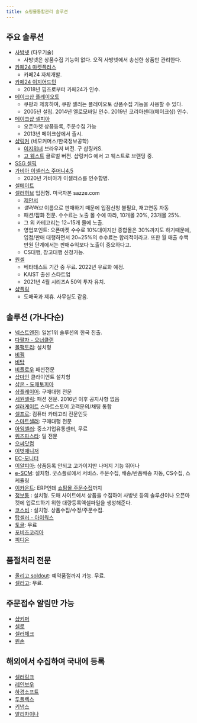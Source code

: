 ```yaml
---
title: 쇼핑몰통합관리 솔루션
---
```


## 주요 솔루션

- [사방넷](http://www.sabangnet.co.kr/) (다우기술)
    - 사방넷은 상품수집 기능이 없다. 오직 사방넷에서 송신한 상품만 관리한다.
- [카페24 마켓플러스](https://ec.cafe24.com/channel/market.html)
    - 카페24 자체개발.
- [카페24 이지어드민](https://www.ezadmin.co.kr/index.html)
    - 2018년 핌즈로부터 카페24가 인수.
- [메이크샵 플레이오토](http://www.playauto.co.kr/)
    - 쿠팡과 제휴하여, 쿠팡 셀러는 플레이오토 상품수집 기능을 사용할 수 있다.
    - 2005년 설립. 2014년 옐로모바일 인수. 2019년 코리아센터(메이크샵) 인수.
- [메이크샵 셀피아](https://www.sellpia.com)
    - 오픈마켓 상품등록, 주문수집 가능
    - 2013년 메이크샵에서 출시.
- [샵링커](http://www.shoplinker.co.kr/) (네모커머스/한국정보공학)
    - [이지위너](https://www.easywinner.co.kr/) 브라우저 버전. 구 샵링커S.
    - [고 웨스트](https://mgr.shoplinkerg.com/) 글로벌 버전. 샵링커G 에서 고 웨스트로 브랜딩 중.
- [SSG 셀픽](http://www.ssgsellpick.com/)
- [가비아 이셀러스 주머니4.5](https://www.esellers.co.kr/)
    - 2020년 가비아가 이셀러스를 인수합병.
- [셀메이트](https://www.sellmate.co.kr/)
- [셀러허브](https://www.sellerhub.co.kr/) 입점형. 미국자본 sazze.com
    - [제안서](https://drive.google.com/open?id=10QrvVW9tYpNCXAGfuQIlhUgpwNRfkTKS)
    - *셀러허브* 이름으로 판매하기 때문에 입점신청 불필요, 재고연동 자동
    - 패션/잡화 전문. 수수료는 노출 몰 수에 따라, 10개몰 20%, 23개몰 25%.
    - 그 외 카테고리는 12~15개 몰에 노출.
    - 영업포인트: 오픈마켓 수수료 10%대이지만 종합몰은 30%까지도 하기때문에, 입점/판매 대행하면서 20~25%의 수수료는 합리적이라고. 또한 월 매출 수백만원 단계에서는 판매수익보다 노출이 중요하다고.
    - CS대행, 창고대행 신청가능.
- [원셀](https://www.onesell.co.kr/)
    - 베타테스트 기간 중 무료. 2022년 유료화 예정.
    - KAIST 출신 스타트업
    - 2021년 4월 시리즈A 50억 투자 유치.
- [샵플링](http://www.shopling.co.kr/)
    - 도매꾹과 제휴. 사무실도 같음.


## 솔루션 (가나다순)

- [넥스트엔진](https://next-engine.co.kr/): 일본1위 솔루션의 한국 진출.
- [다팔자 - 오너클랜](http://www.ownerclan.com)
- [몰팩토리](http://www.mallfactory.co.kr/): 설치형
- [비젬](http://www.bizesm.com/)
- [비탑](http://www.b-top.kr/)
- [비플로우](https://b-flow.co.kr/login) 패션전문
- [샵마인](http://www.shopmine.co.kr/sm) 클라이언트 설치형
- [샵온 - 도매토피아](http://dometopia.com/shoppingmall)
- [샵플레이어](http://shopplayer.co.kr/): 구매대행 전문
- [세원셀릭](http://www.sellic.co.kr/): 패션 전문. 2016년 이후 공지사항 없음
- [셀러게이트](https://www.thecloudgate.co.kr/sellergate/) 스마트스토어 고객문의/채팅 통합
- [셀프로](http://www.sellpro.co.kr/): 컴퓨터 카테고리 전문인듯
- [스마트셀러](http://www.smtseller.co.kr/): 구매대행 전문
- [아임셀러](https://www.sblink.or.kr/front/main.do): 중소기업유통센터, 무료
- [위즈파스타](http://www.wizfasta.com/): 딜 전문
- [으쌰닷컴](http://eussya.com/)
- [이벗매니저](http://www.ebut.co.kr/)
- [EC-모니터](http://www.ec-monitor.com/)
- [이알피아](http://www.erpia.net): 상품등록 안되고 고가이지만 나머지 기능 뛰어나
- [e-SCM](http://escm.goodsflow.com/#features): 설치형. 굿스플로에서 서비스. 주문수집, 배송/반품배송 자동, CS수집, 스케쥴링
- [이카운트](https://www.ecount.co.kr/ecount/product/sales_open-market-management): ERP인데 [쇼핑몰 주문수집](https://www.ecount.co.kr/ecount/product/sales_open-market-management)까지
- [정보통](https://cafe.naver.com/mybtob) : 설치형. 도매 사이트에서 상품을 수집하여 사방넷 등의 솔루션이나 오픈마켓에 업로드하기 위한 대량등록엑셀파일을 생성해준다. 
- [코스비](http://www.kosb.co.kr/) : 설치형. 상품수집/수정/주문수집.
- [탑셀러 - 아이웍스](http://www.iworks.me/)
- [토글](https://www.togle.io): 무료
- [포비즈코리아](http://www.forbiz.co.kr/basic/about.php)
- [피디온](http://www.pdion.com/)





## 품절처리 전문
- [올리고 soldout](http://www.allrego.co.kr/soldoutrealmainpage/): 예약품절까지 가능. 무료.
- [셀러고](http://sellergo.net/): 무료.




## 주문접수 알림만 가능

- [샵키퍼](http://www.shopkeeper.co.kr/)
- [셀로](https://play.google.com/store/apps/details?id=kr.co.sello.app)
- [셀러체크](https://play.google.com/store/apps/details?id=com.qoompactory.sellercheck)
- [왼손](https://play.google.com/store/apps/details?id=com.onmir.lefthands&hl=ko)



## 해외에서 수집하여 국내에 등록

- [셀러링크](http://sellerlink.co.kr/index.html)
- [레인보우](https://www.wksoft.kr/KOR/Rainbow.wk)
- [하경소프트](https://hakyungsoft.modoo.at/)
- [투플렉스](https://www.twoflex.net/)
- [키냅스](https://kineps.io/)
- [알리차이나](http://ali-china.com)
